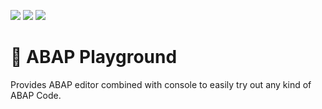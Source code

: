![](https://img.shields.io/badge/Status-Construction-orange) ![](https://img.shields.io/badge/Java-SE11+-green) ![](https://img.shields.io/badge/eclipse-2020--09+-green)

# 🚧 ABAP Playground

Provides ABAP editor combined with console to easily try out any kind of ABAP Code.